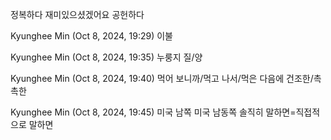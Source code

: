 정복하다
재미있으셨겠어요
공헌하다
 
Kyunghee Min (Oct 8, 2024, 19:29)
이불
 
Kyunghee Min (Oct 8, 2024, 19:35)
누룽지
질/양
 
Kyunghee Min (Oct 8, 2024, 19:40)
먹어 보니까/먹고 나서/먹은 다음에
건조한/촉촉한
 
Kyunghee Min (Oct 8, 2024, 19:45)
미국 남쪽
미국 남동쪽
솔직히 말하면=직접적으로 말하면